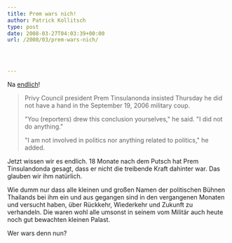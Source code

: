 ```yaml
---
title: Prem wars nich!
author: Patrick Kollitsch
type: post
date: 2008-03-27T04:03:39+00:00
url: /2008/03/prem-wars-nich/




---
```

Na [endlich][1]!

> Privy Council president Prem Tinsulanonda insisted Thursday he did not have a hand in the September 19, 2006 military coup.
> 
> "You (reporters) drew this conclusion yourselves," he said. "I did not do anything."
> 
> "I am not involved in politics nor anything related to politics," he added. 

Jetzt wissen wir es endlich. 18 Monate nach dem Putsch hat Prem Tinsulandonda gesagt, dass er nicht die treibende Kraft dahinter war. Das glauben wir ihm natürlich. 

Wie dumm nur dass alle kleinen und großen Namen der politischen Bühnen Thailands bei ihm ein und aus gegangen sind in den vergangenen Monaten und versucht haben, über Rückkehr, Wiederkehr und Zukunft zu verhandeln. Die waren wohl alle umsonst in seinem vom Militär auch heute noch gut bewachten kleinen Palast.

Wer wars denn nun?

 [1]: http://www.bangkokpost.com/breaking_news/breakingnews.php?id=126761
